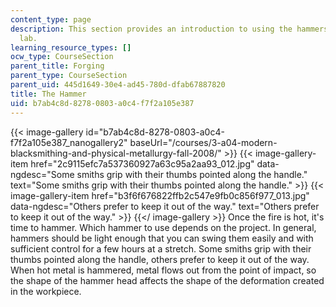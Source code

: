 ```yaml
---
content_type: page
description: This section provides an introduction to using the hammers in the blacksmithing
  lab.
learning_resource_types: []
ocw_type: CourseSection
parent_title: Forging
parent_type: CourseSection
parent_uid: 445d1649-30e4-ad45-780d-dfab67887820
title: The Hammer
uid: b7ab4c8d-8278-0803-a0c4-f7f2a105e387
---
```


{{< image-gallery id="b7ab4c8d-8278-0803-a0c4-f7f2a105e387_nanogallery2" baseUrl="/courses/3-a04-modern-blacksmithing-and-physical-metallurgy-fall-2008/" >}}
{{< image-gallery-item href="2c9115efc7a537360927a63c95a2aa93_012.jpg" data-ngdesc="Some smiths grip with their thumbs pointed along the handle." text="Some smiths grip with their thumbs pointed along the handle." >}}
{{< image-gallery-item href="b3f6f676822ffb2c547e9fb0c856f977_013.jpg" data-ngdesc="Others prefer to keep it out of the way." text="Others prefer to keep it out of the way." >}}
{{</ image-gallery >}}
Once the fire is hot, it's time to hammer. Which hammer to use depends on the project. In general, hammers should be light enough that you can swing them easily and with sufficient control for a few hours at a stretch. Some smiths grip with their thumbs pointed along the handle, others prefer to keep it out of the way. When hot metal is hammered, metal flows out from the point of impact, so the shape of the hammer head affects the shape of the deformation created in the workpiece.